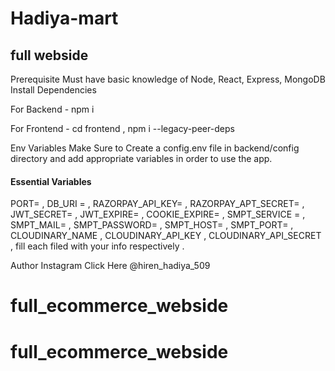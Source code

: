 # Hadiya-mart 

## full webside

Prerequisite
Must have basic knowledge of Node, React, Express, MongoDB
Install Dependencies

For Backend - npm i

For Frontend - cd frontend , npm i --legacy-peer-deps

Env Variables
Make Sure to Create a config.env file in backend/config directory and add appropriate variables in order to use the app.

#### Essential Variables 


PORT= ,
DB_URI = ,
RAZORPAY_API_KEY= ,
RAZORPAY_APT_SECRET= ,
JWT_SECRET= ,
JWT_EXPIRE= ,
COOKIE_EXPIRE= ,
SMPT_SERVICE = ,
SMPT_MAIL= ,
SMPT_PASSWORD= ,
SMPT_HOST= ,
SMPT_PORT= ,
CLOUDINARY_NAME ,
CLOUDINARY_API_KEY ,
CLOUDINARY_API_SECRET ,
fill each filed with your info respectively .

Author
Instagram Click Here @hiren_hadiya_509

# full_ecommerce_webside
# full_ecommerce_webside
